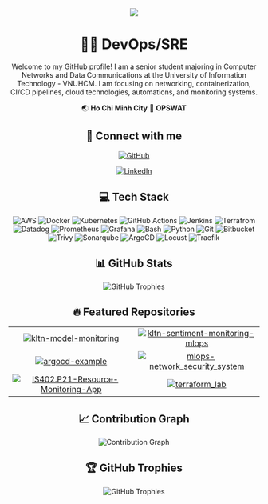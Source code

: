 <div align="center">
  <img src="https://capsule-render.vercel.app/api?type=waving&color=gradient&customColorList=16a34a,65a30d,059669&height=200&section=header&text=Tr%E1%BA%A7n%20Ch%E1%BB%A9c%20Thi%E1%BB%87n&fontSize=80&fontAlignY=35&animation=fadeIn" />
  
  # 👨‍💻 DevOps/SRE 
  
  Welcome to my GitHub profile! I am a senior student majoring in Computer Networks and Data Communications at the University of Information Technology - VNUHCM. I am focusing on networking, containerization, CI/CD pipelines, cloud technologies, automations, and monitoring systems.
  
  🌏 **Ho Chi Minh City**
  🏢 **OPSWAT**
  
  
  ## 🔗 Connect with me
  
  <div>
  <a href="https://github.com/TranChucThien"><img src="https://img.shields.io/badge/GitHub-100000?style=for-the-badge&logo=github&logoColor=white" alt="GitHub" /></a>
  
  <a href="https://linkedin.com/in/TranChucThien"><img src="https://img.shields.io/badge/LinkedIn-0077B5?style=for-the-badge&logo=linkedin&logoColor=white" alt="LinkedIn" /></a>
  </div>
  
  ## 💻 Tech Stack
  
  <div>
  <img src="https://img.shields.io/badge/-AWS-16a34a?style=flat&logo=aws" alt="AWS" /> <img src="https://img.shields.io/badge/-Docker-16a34a?style=flat&logo=docker" alt="Docker" /> <img src="https://img.shields.io/badge/-Kubernetes-16a34a?style=flat&logo=kubernetes" alt="Kubernetes" /> <img src="https://avatars.githubusercontent.com/u/44036562?s=30&v=4" alt="GitHub Actions" /> <img src="https://img.shields.io/badge/-Jenkins-16a34a?style=flat&logo=jenkins" alt="Jenkins" /> <img src="https://img.shields.io/badge/-Terrafrom-16a34a?style=flat&logo=terrafrom" alt="Terrafrom" /> <img src="https://img.shields.io/badge/-Datadog-16a34a?style=flat&logo=datadog" alt="Datadog" /> <img src="https://img.shields.io/badge/-Prometheus-16a34a?style=flat&logo=prometheus" alt="Prometheus" /> <img src="https://img.shields.io/badge/-Grafana-16a34a?style=flat&logo=grafana" alt="Grafana" /> <img src="https://img.shields.io/badge/-Bash-16a34a?style=flat&logo=bash" alt="Bash" /> <img src="https://img.shields.io/badge/-Python-16a34a?style=flat&logo=python" alt="Python" /> <img src="https://img.shields.io/badge/-Git-16a34a?style=flat&logo=git" alt="Git" /> <img src="https://img.shields.io/badge/-Bitbucket-16a34a?style=flat&logo=bitbucket" alt="Bitbucket" /> <img src="https://img.shields.io/badge/-Trivy-16a34a?style=flat&logo=trivy" alt="Trivy" /> <img src="https://img.shields.io/badge/-Sonarqube-16a34a?style=flat&logo=sonarqube" alt="Sonarqube" /> <img src="https://img.shields.io/badge/-ArgoCD-16a34a?style=flat&logo=argocd" alt="ArgoCD" /> <img src="https://img.shields.io/badge/-Locust-16a34a?style=flat&logo=locust" alt="Locust" /> <img src="https://img.shields.io/badge/-Traefik-16a34a?style=flat&logo=traefik" alt="Traefik" />
  </div>
  
  ## 📊 GitHub Stats
  
  <img src="https://github-profile-trophy.vercel.app/?username=TranChucThien&theme=juicyfresh&no-frame=true&row=1&https://github-profile-trophy.vercel.app/?username=TranChucThien&theme=juicyfresh&no-frame=true&row=1&column=6&margin-w=15&no-bg=true" alt="GitHub Trophies" />


## 🔥 Featured Repositories

<table>
<tr><td align="center" width="50%"><a href="https://github.com/TranChucThien/kltn-model-monitoring"><img src="https://github-readme-stats.vercel.app/api/pin/?username=TranChucThien&repo=kltn-model-monitoring&theme=tokyonight&show_owner=false" alt="kltn-model-monitoring" /></a></td><td align="center" width="50%"><a href="https://github.com/TranChucThien/kltn-sentiment-monitoring-mlops"><img src="https://github-readme-stats.vercel.app/api/pin/?username=TranChucThien&repo=kltn-sentiment-monitoring-mlops&theme=tokyonight&show_owner=false" alt="kltn-sentiment-monitoring-mlops" /></a></td></tr><tr><td align="center" width="50%"><a href="https://github.com/TranChucThien/argocd-example"><img src="https://github-readme-stats.vercel.app/api/pin/?username=TranChucThien&repo=argocd-example&theme=tokyonight&show_owner=false" alt="argocd-example" /></a></td><td align="center" width="50%"><a href="https://github.com/TranChucThien/mlops-network_security_system"><img src="https://github-readme-stats.vercel.app/api/pin/?username=TranChucThien&repo=mlops-network_security_system&theme=tokyonight&show_owner=false" alt="mlops-network_security_system" /></a></td></tr><tr><td align="center" width="50%"><a href="https://github.com/TranChucThien/IS402.P21-Resource-Monitoring-App"><img src="https://github-readme-stats.vercel.app/api/pin/?username=TranChucThien&repo=IS402.P21-Resource-Monitoring-App&theme=tokyonight&show_owner=false" alt="IS402.P21-Resource-Monitoring-App" /></a></td><td align="center" width="50%"><a href="https://github.com/TranChucThien/terraform_lab"><img src="https://github-readme-stats.vercel.app/api/pin/?username=TranChucThien&repo=terraform_lab&theme=tokyonight&show_owner=false" alt="terraform_lab" /></a></td></tr>
</table>



## 📈 Contribution Graph

<img src="https://github-readme-activity-graph.vercel.app/graph?username=TranChucThien&theme=react-dark" alt="Contribution Graph" />



## 🏆 GitHub Trophies

<img src="https://github-profile-trophy.vercel.app/?username=TranChucThien&theme=onedark&row=1&column=6" alt="GitHub Trophies" />

</div>
